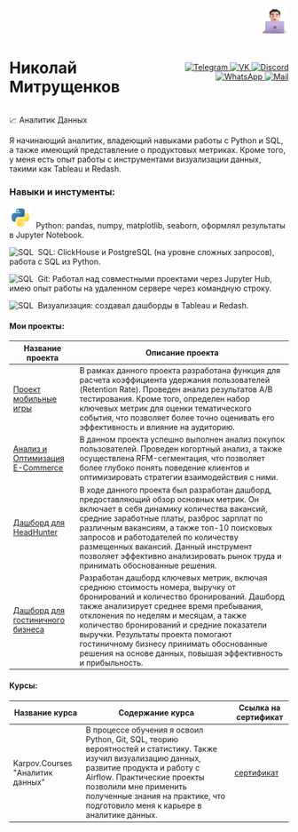 <div align="right">
  <img src="https://github.com/Tarikul-Islam-Anik/tarikul-islam-anik/blob/main/assets/images/Man%20Technologist%20Light%20Skin%20Tone.png?raw=true" alt="Keyboard" width="50" height="50" />
</div>

<div style="display: flex; justify-content: space-between; align-items: center;">
  <div align="left">
    <h1>Николай Митрущенков</h1>
  </div>
  <div id="badges" align="right">
    <a href="https://t.me/MrMitru17" target="_blank">
      <img src="https://cdn-icons-png.flaticon.com/512/2111/2111646.png" width="40" height="40" alt="Telegram" />
    </a>
    <a href="https://vk.com/mitru17" target="_blank">
      <img src="https://cdn-icons-png.flaticon.com/512/145/145813.png" width="40" height="40" alt="VK"/>
    </a>
    <a href="https://discordapp.com/users/293421524814266368" target="_blank">
      <img src="https://github.com/NikMitr/NikMitr/assets/170803850/30620885-e457-4ce2-887f-892e7c29077b" width="40" height="40" alt="Discord"/>
    </a>
    <a href="https://wa.me/+79853162644" target="_blank">
      <img src="https://github.com/NikMitr/NikMitr/assets/170803850/6c1c30e0-a140-4414-9b84-fe4bc0ced271" width="40" height="40" alt="WhatsApp"/>
    </a>
    <a href="https://e.mail.ru/compose/?to=nik_mitr@mail.ru" target="_blank">
      <img src="https://github.com/NikMitr/NikMitr/assets/170803850/f06ea629-2626-467b-acee-1f803adbef99" width="40" height="40" alt="Mail"/>
    </a>
  </div>
</div>


📈 Аналитик Данных

 Я начинающий аналитик, владеющий навыками работы с Python и SQL, а также имеющий представление о продуктовых метриках. Кроме того, у меня есть опыт работы с инструментами визуализации данных, такими как Tableau и Redash. 

### Навыки и инстументы: 

<img src="https://github.com/devicons/devicon/blob/master/icons/python/python-original.svg" title="Python" alt="Python" width="40" height="40"/>&nbsp; 
Python: pandas, numpy, matplotlib, seaborn, оформлял результаты в Jupyter Notebook.

<img src="https://github.com/user-attachments/assets/d8ae0f80-904d-4d8b-9f7a-3e1e3d60e011" title="SQL" alt="SQL" width="40" height="40"/>&nbsp;
SQL: ClickHouse и PostgreSQL (на уровне сложных запросов), работа с SQL из Python.

<img src="https://github.com/user-attachments/assets/9798c05a-b3e3-4a75-8687-5ebb4adec721" title="SQL" alt="SQL" width="40" height="40"/>&nbsp;
Git: Работал над совместными проектами через Jupyter Hub, имею опыт работы на удаленном сервере через командную строку.

<img src="https://github.com/user-attachments/assets/a123179a-3143-479f-8e35-fcc97fe83deb" title="SQL" alt="SQL" width="40" height="40"/>&nbsp;
Визуализация: создавал дашборды в Tableau и Redash.




#### Мои проекты:

|Название проекта|Описание проекта|
|---|---|
|[Проект мобильные игры](https://github.com/NikMitr/mobile_games_project/tree/main)|В рамках данного проекта разработана функция для расчета коэффициента удержания пользователей (Retention Rate). Проведен анализ результатов A/B тестирования. Кроме того, определен набор ключевых метрик для оценки тематического события, что позволяет более точно оценивать его эффективность и влияние на аудиторию.|
|[Анализ и Оптимизация E-Commerce](https://github.com/NikMitr/project_e_commerce)|В данном проекта успешно выполнен анализ покупок пользователей. Проведен когортный анализ, а также осуществлена RFM-сегментация, что позволяет более глубоко понять поведение клиентов и оптимизировать стратегии взаимодействия с ними.|
|[Дашборд для HeadHunter](https://public.tableau.com/app/profile/nikolay.mitrushchenkov/viz/Overviewofthemainmetrics/HH)|В ходе данного проекта был разработан дашборд, предоставляющий обзор основных метрик. Он включает в себя динамику количества вакансий, средние заработные платы, разброс зарплат по различным вакансиям, а также топ-10 поисковых запросов и работодателей по количеству размещенных вакансий. Данный инструмент позволяет эффективно анализировать рынок труда и принимать обоснованные решения.|
|[Дашборд для гостиничного бизнеса](https://public.tableau.com/app/profile/nikolay.mitrushchenkov/viz/HospitalityOverview_17121661833720/Dashboard1)|Разработан дашборд ключевых метрик, включая среднюю стоимость номера, выручку от бронирований и количество бронирований. Дашборд также анализирует среднее время пребывания, отклонения по неделям и месяцам, а также количество бронирований и средние показатели выручки. Результаты проекта помогают гостиничному бизнесу принимать обоснованные решения на основе данных, повышая эффективность и прибыльность.|


#### Курсы:

|Название курса|Содержание курса|Ссылка на сертификат|
|------------------------------|----|-----------------------------------|
|Karpov.Courses "Аналитик данных"|В процессе обучения я освоил Python, Git, SQL, теорию вероятностей и статистику. Также изучил визуализацию данных, развитие продукта и работу с Airflow. Практические проекты позволили мне применить полученные знания на практике, что подготовило меня к карьере в аналитике данных.|[сертификат](https://lab.karpov.courses/certificate/52029072-2447-4c5a-b30d-460788c2c89f/)|

